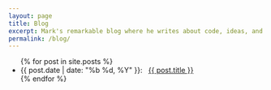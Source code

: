 ```yaml
---
layout: page
title: Blog
excerpt: Mark's remarkable blog where he writes about code, ideas, and other musings.
permalink: /blog/
---
```

<div class="container">
    <ul class="post-list">
        {% for post in site.posts %}
            <li>
                <span class="post-meta">
                    {{ post.date | date: "%b %d, %Y" }}:
                </span>&nbsp;
                <span class="post-title">
                    <a class="post-link" href="{{ post.url | prepend: site.baseurl }}">
                        {{ post.title }}
                    </a>
                </span>
            </li>
        {% endfor %}
    </ul>
</div>
